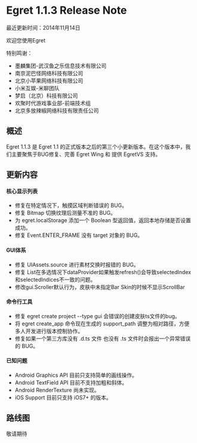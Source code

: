 Egret 1.1.3 Release Note
===============================


最近更新时间：2014年11月14日


欢迎您使用Egret

特别鸣谢：

* 墨麟集团-武汉鱼之乐信息技术有限公司
* 南京泥巴怪网络科技有限公司
* 北京小苹果网络科技有限公司
* 小米互娱-米聊团队
* 梦启（北京）科技有限公司
* 欢聚时代游戏事业部-前端技术组
* 北京多放辣椒网络科技有限责任公司

## 概述

Egret 1.1.3 是 Egret 1.1 的正式版本之后的第三个小更新版本。在这个版本中，我们主要聚焦于BUG修复、完善 Egret Wing 和 提供 EgretVS 支持。

## 更新内容


#### 核心显示列表

* 修复在特定情况下，触摸区域判断错误的 BUG。
* 修复 Bitmap 切换纹理后测量不准的 BUG。
* 为 egret.localStorage 添加一个 Boolean 型返回值，返回本地存储是否设置成功。
* 修复 Event.ENTER_FRAME 没有 target 对象的 BUG。


#### GUI体系

* 修复 UIAssets.source 进行素材交换时报错的 BUG。
* 修复 List在多选情况下dataProvider如果触发refresh()会导致selectedIndex和selectedIndices不一致的问题。
* 修改gui.Scroller默认行为，皮肤中未指定Bar Skin的时候不显示ScrollBar


#### 命令行工具

* 修复 egret create project --type gui 会错误的创建皮肤ts文件的bug。
* 将 egret create_app 命令现在生成的 support_path 调整为相对路径，方便多人开发进行版本控制协作。
* 修复如果一个第三方库没有 .d.ts 文件 也没有 .ts 文件时会报出一个异常错误的 BUG。


#### 已知问题

* Android Graphics API 目前只支持简单的画线操作。
* Android TextField API 目前不支持加粗和斜体。
* Android RenderTexture 尚未实现。
* iOS Support 目前只支持 iOS7+ 的版本。



## 路线图

敬请期待
